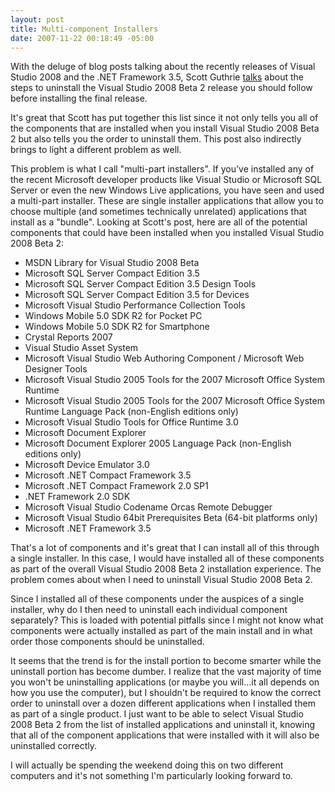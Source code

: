 ```yaml
---
layout: post
title: Multi-component Installers
date: 2007-11-22 00:18:49 -05:00
---
```


With the deluge of blog posts talking about the recently releases of Visual Studio 2008 and the .NET Framework 3.5, Scott Guthrie [talks](http://weblogs.asp.net/scottgu/archive/2007/11/20/steps-to-uninstall-vs-2008-beta2-before-installing-the-vs-2008-final-release.aspx) about the steps to uninstall the Visual Studio 2008 Beta 2 release you should follow before installing the final release.

It's great that Scott has put together this list since it not only tells you all of the components that are installed when you install Visual Studio 2008 Beta 2 but also tells you the order to uninstall them. This post also indirectly brings to light a different problem as well.

This problem is what I call "multi-part installers". If you've installed any of the recent Microsoft developer products like Visual Studio or Microsoft SQL Server or even the new Windows Live applications, you have seen and used a multi-part installer. These are single installer applications that allow you to choose multiple (and sometimes technically unrelated) applications that install as a "bundle". Looking at Scott's post, here are all of the potential components that could have been installed when you installed Visual Studio 2008 Beta 2:

*   MSDN Library for Visual Studio 2008 Beta
*   Microsoft SQL Server Compact Edition 3.5 
*   Microsoft SQL Server Compact Edition 3.5 Design Tools 
*   Microsoft SQL Server Compact Edition 3.5 for Devices 
*   Microsoft Visual Studio Performance Collection Tools 
*   Windows Mobile 5.0 SDK R2 for Pocket PC 
*   Windows Mobile 5.0 SDK R2 for Smartphone 
*   Crystal Reports 2007 
*   Visual Studio Asset System 
*   Microsoft Visual Studio Web Authoring Component / Microsoft Web Designer Tools 
*   Microsoft Visual Studio 2005 Tools for the 2007 Microsoft Office System Runtime 
*   Microsoft Visual Studio 2005 Tools for the 2007 Microsoft Office System Runtime Language Pack (non-English editions only) 
*   Microsoft Visual Studio Tools for Office Runtime 3.0 
*   Microsoft Document Explorer 
*   Microsoft Document Explorer 2005 Language Pack (non-English editions only) 
*   Microsoft Device Emulator 3.0 
*   Microsoft .NET Compact Framework 3.5 
*   Microsoft .NET Compact Framework 2.0 SP1 
*   .NET Framework 2.0 SDK 
*   Microsoft Visual Studio Codename Orcas Remote Debugger 
*   Microsoft Visual Studio 64bit Prerequisites Beta (64-bit platforms only) 
*   Microsoft .NET Framework 3.5 

That's a lot of components and it's great that I can install all of this through a single installer. In this case, I would have installed all of these components as part of the overall Visual Studio 2008 Beta 2 installation experience. The problem comes about when I need to uninstall Visual Studio 2008 Beta 2.

Since I installed all of these components under the auspices of a single installer, why do I then need to uninstall each individual component separately? This is loaded with potential pitfalls since I might not know what components were actually installed as part of the main install and in what order those components should be uninstalled.

It seems that the trend is for the install portion to become smarter while the uninstall portion has become dumber. I realize that the vast majority of time you won't be uninstalling applications (or maybe you will...it all depends on how you use the computer), but I shouldn't be required to know the correct order to uninstall over a dozen different applications when I installed them as part of a single product. I just want to be able to select Visual Studio 2008 Beta 2 from the list of installed applications and uninstall it, knowing that all of the component applications that were installed with it will also be uninstalled correctly.

I will actually be spending the weekend doing this on two different computers and it's not something I'm particularly looking forward to.
